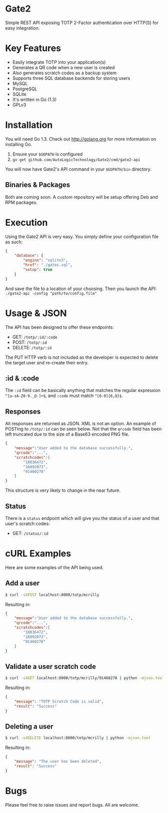 # Gate2

Simple REST API exposing TOTP 2-Factor authentication over HTTP(S) for easy integration.

# Key Features

* Easily integrate TOTP into your application(s)
* Generates a QR code when a new user is created
* Also generates scratch codes as a backup system
* Supports three SQL database backends for storing users
 * MySQL
 * PostgreSQL
 * SQLite
* It's written in Go (1.3)
* GPLv3

# Installation

You will need Go 1.3. Check out http://golang.org for more information on installing Go.

1. Ensure your `$GOPATH` is configured
1. `go get github.com/AutoLogicTechnology/Gate2/cmd/gate2-api`

You will now have Gate2's API command in your `$GOPATH/bin` directory.

## Binaries & Packages

Both are coming soon. A custom repository will be setup offering Deb and RPM packages.

# Execution

Using the Gate2 API is very easy. You simply define your configuration file as such:

```json
{
    "database": {
        "engine": "sqlite3",
        "href": "./gates.sql",
        "setup": true
    }
}
```

And save the file to a location of your choosing. Then you launch the API: `./gate2-api -config "path/to/config.file"`

# Usage & JSON 

The API has been designed to offer these endpoints:

* GET: `/totp/:id/:code`
* POST: `/totp/:id`
* DELETE: `/totp/:id`

The PUT HTTP verb is not included as the developer is expected to delete the target user and re-create their entry.

## :id & :code

The `:id` field can be basically anything that matches the regular expression `^[a-zA-Z0-9._@-]+$`, and `:code` must match `^[0-9]{6,8}$`.

## Responses

All responses are returned as JSON. XML is not an option. An example of POSTing to `/totp/:id` can be seen below. Not that the `qrcode` field has been left truncated due to the size of a Base63 encoded PNG file.

```json
{
	"message":"User added to the database successfully.",
	"qrcode":"...",
	"scratchcodes":[
		"18036472",
		"16892073",
		"91460278"
	]
}
```

This structure is very likely to change in the near future.

## Status

There is a `status` endpoint which will give you the status of a user and that user's scratch codes:

* GET: `/status/:id`

# cURL Examples

Here are some examples of the API being used.

## Add a user

```bash
$ curl -sXPOST localhost:8000/totp/mcrilly
```

Resulting in:

```json
{
	"message":"User added to the database successfully.",
	"qrcode":"...",
	"scratchcodes":[
		"18036472",
		"16892073",
		"91460278"
	]
}
```

## Validate a user scratch code

```bash
$ curl -sXGET localhost:8000/totp/mcrilly/91460278 | python -mjson.tool
```

Resulting in:

```json
{
    "message": "TOTP Scratch Code is valid",
    "result": "Success"
}

```

## Deleting a user

```bash
$ curl -sXDELETE localhost:8000/totp/mcrilly | python -mjson.tool
```

Resulting in:

```json
{
    "message": "The user has been deleted",
    "result": "Success"
}
```

# Bugs

Please feel free to raise issues and report bugs. All are welcome.
